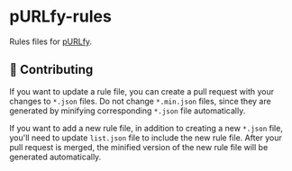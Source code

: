 # pURLfy-rules

Rules files for [pURLfy](https://github.com/PRO-2684/pURLfy).

## 💖 Contributing

If you want to update a rule file, you can create a pull request with your changes to `*.json` files. Do not change `*.min.json` files, since they are generated by minifying corresponding `*.json` file automatically.

If you want to add a new rule file, in addition to creating a new `*.json` file, you'll need to update `list.json` file to include the new rule file. After your pull request is merged, the minified version of the new rule file will be generated automatically.
